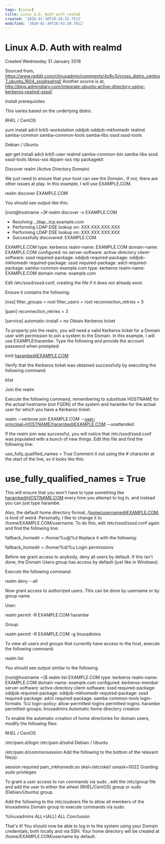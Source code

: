 ```yaml
---
tags: [Linux]
title: Linux_A.D._Auth_with_realmd
created: '2020-01-30T20:16:15.751Z'
modified: '2020-01-30T20:43:30.791Z'
---
```


# Linux A.D. Auth with realmd
Created Wednesday 31 January 2018

Sourced from, <https://www.reddit.com/r/linuxadmin/comments/4z8y3i/cross_distro_centos7_ubuntu_1604_sssdrealmd/>
Another source is at, <http://blog.admindiary.com/integrate-ubuntu-active-directory-using-kerberos-realmd-sssd/>

Install prerequisites

This varies based on the underlying distro.

RHEL / CentOS

yum install adcli krb5-workstation oddjob oddjob-mkhomedir realmd samba-common samba-common-tools samba-libs sssd sssd-tools

Debian / Ubuntu

apt-get install adcli krb5-user realmd samba-common-bin samba-libs sssd sssd-tools libnss-sss libpam-sss ntp packagekit

Discover realm (Active Directory Domain)

We just need to ensure that your host can see the Domain.. If not, there are other issues at play. In this example, I will use EXAMPLE.COM.

realm discover EXAMPLE.COM

You should see output like this:

[root@hostname ~]# realm discover -v EXAMPLE.COM

* Resolving: _ldap._tcp.example.com
* Performing LDAP DSE lookup on: XXX.XXX.XXX.XXX
* Performing LDAP DSE lookup on: XXX.XXX.XXX.XXX
* Successfully discovered: EXAMPLE.COM

EXAMPLE.COM
type: kerberos
realm-name: EXAMPLE.COM
domain-name: EXAMPLE.COM
configured: no
server-software: active-directory
client-software: sssd
required-package: oddjob
required-package: oddjob-mkhomedir
required-package: sssd
required-package: adcli
required-package: samba-common
example.com
type: kerberos
realm-name: EXAMPLE.COM
domain-name: example.com


Edit /etc/sssd/sssd.conf, creating the file if it does not already exist.

Ensure it contains the following:

[nss]
filter_groups = root
filter_users = root
reconnection_retries = 3

[pam]
reconnection_retries = 3

[service]
automatic-install = no
Obtain Kerberos ticket

To properly join the realm, you will need a valid Kerberos ticket for a Domain user with permission to join a system to the Domain. In this example, I will use EXAMPLE\harambe. Type the following and provide the account password when prompted:

kinit [harambe@EXAMPLE.COM](mailto:harambe@EXAMPLE.COM)

Verify that the Kerberos ticket was obtained successfully by executing the following command:

klist

Join the realm

Execute the following command, remembering to substitute HOSTNAME for the actual hostname (not FQDN) of the system and harambe for the actual user for which you have a Kerberos ticket:

realm --verbose join EXAMPLE.COM --[user-principal=HOSTNAME/harambe@EXAMPLE.COM](mailto:user-principal=HOSTNAME/harambe@EXAMPLE.COM) --unattended

If the realm join was successful, you will notice that /etc/sssd/sssd.conf was populated with a bunch of new things. Edit this file and find the following line:

use_fully_qualified_names = True
Comment it out using the # character at the start of the line, so it looks like this:

# use_fully_qualified_names = True
This will ensure that you won't have to type something like [harambe@HOSTNAME.COM](mailto:harambe@HOSTNAME.COM) every time you attempt to log in, and instead you can just type harambe.

Also, the default home directory format, /[home/username@EXAMPLE.COM](mailto:home/username@EXAMPLE.COM), is kind of weird. Personally, I like to change it to /home/EXAMPLE.COM/username. To do this, edit /etc/sssd/sssd.conf again and find the following line:

fallback_homedir = /home/%u@%d
Replace it with the following:

fallback_homedir = /home/%d/%u
Login permissions

Before we grant access to anybody, deny all users by default. If this isn't done, the Domain Users group has access by default (just like in Windows).

Execute the following command:

realm deny --all

Now grant access to authorized users. This can be done by username or by group name.

User:

realm permit -R EXAMPLE.COM harambe

Group:

realm permit -R EXAMPLE.COM -g linuxadmins

To view all users and groups that currently have access to the host, execute the following command:

realm list

You should see output similar to the following.

[root@hostname ~]$ realm list
EXAMPLE.COM
type: kerberos
realm-name: EXAMPLE.COM
domain-name: example.com
configured: kerberos-member
server-software: active-directory
client-software: sssd
required-package: oddjob
required-package: oddjob-mkhomedir
required-package: sssd
required-package: adcli
required-package: samba-common-tools
login-formats: %U
login-policy: allow-permitted-logins
permitted-logins: harambe
permitted-groups: linuxadmins
Automatic home directory creation

To enable the automatic creation of home directories for domain users, modify the following files:

RHEL / CentOS

/etc/pam.d/login
/etc/pam.d/sshd
Debian / Ubuntu

/etc/pam.d/common­session
Add the following to the bottom of the relevant file(s):

session     required     pam_mkhomedir.so skel=/etc/skel/ umask=0022
Granting sudo privileges

To grant a user access to run commands via sudo , edit the /etc/group file and add the user to either the wheel (RHEL/CentOS) group or sudo (Debian/Ubuntu) group.

Add the following to the /etc/sudoers file to allow all members of the linuxadmins Domain group to execute commands via sudo:

%linuxadmins    ALL=(ALL)        ALL
Conclusion

That's it! You should now be able to log in to the system using your Domain credentials, both locally and via SSH. Your home directory will be created at /home/EXAMPLE.COM/username by default.


